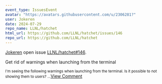 ```yaml
---
event_type: IssuesEvent
avatar: "https://avatars.githubusercontent.com/u/2306281?"
user: Jokeren
date: 2024-07-29
repo_name: LLNL/hatchet
html_url: https://github.com/LLNL/hatchet/issues/146
repo_url: https://github.com/LLNL/hatchet
---
```


<a href='https://github.com/Jokeren' target='_blank'>Jokeren</a> open issue <a href='https://github.com/LLNL/hatchet/issues/146' target='_blank'>LLNL/hatchet#146</a>.

<p>Get rid of warnings when launching from the terminal</p><small>I'm seeing the following warnings when launching from the terminal. Is it possible to not showing them to users?...</small><a href='https://github.com/LLNL/hatchet/issues/146' target='_blank'>View Comment</a>